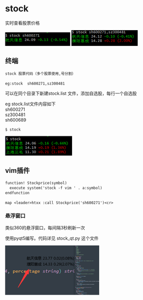 # stock

实时查看股票价格

![](img/1.png)
![](img/2.png)

## 终端
```vim
stock 股票代码（多个股票使用,号分割）

eg:stock  sh600271,sz300481
```
可以在同个目录下新建stock.list 文件，添加自选股，每行一个自选股

eg stock.list文件内容如下 </br>
sh600271 </br>
sz300481 </br>
sh600689

```vim
$ stock
```

![](img/0.png)

## vim插件

```vim
function! Stockprice(symbol)
  execute system('stock -f vim ' . a:symbol)
endfunction

map <leader>htxx :call Stockprice('sh600271')<cr>
```



### 悬浮窗口

类似360的悬浮窗口，每间隔3秒刷新一次

使用pyqt5编写。代码详见 stock_qt.py 这个文件

![](img/3.png)

